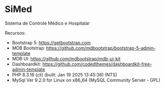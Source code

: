 # SiMed

Sistema de Controle Médico e Hospitalar

Recursos:

* Bootstrap 5: https://getbootstrap.com
* MDB Bootstrap: https://github.com/mdbootstrap/bootstrap-5-admin-template
* MDB UI: https://github.com/mdbootstrap/mdb-ui-kit
* Dashboardkit: https://github.com/codedthemes/dashboardkit-free-admin-template
* PHP 8.3.16 (cli) (built: Jan 19 2025 13:45:36) (NTS)
* MySql  Ver 9.2.0 for Linux on x86_64 (MySQL Community Server - GPL)

#